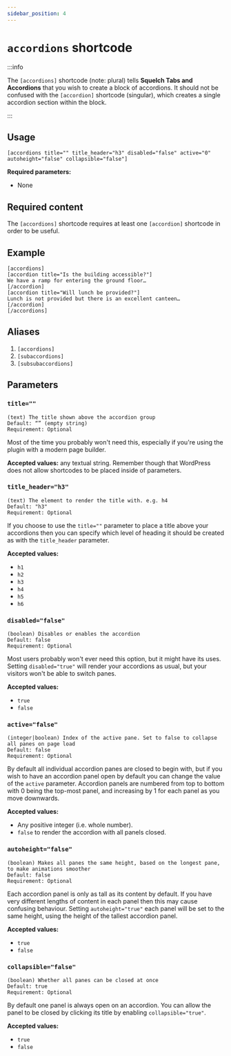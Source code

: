 ```yaml
---
sidebar_position: 4
---
```


# `accordions` shortcode

:::info

The `[accordions]` shortcode (note: plural) tells **Squelch Tabs and Accordions** that you wish to create a block of accordions. It should not be confused with the `[accordion]` shortcode (singular), which creates a single accordion section within the block.

:::

## Usage


```
[accordions title="" title_header="h3" disabled="false" active="0" autoheight="false" collapsible="false"]
```

**Required parameters:**

* None

## Required content

The `[accordions]` shortcode requires at least one `[accordion]` shortcode in order to be useful.

## Example

```
[accordions]
[accordion title="Is the building accessible?"]
We have a ramp for entering the ground floor…
[/accordion]
[accordion title="Will lunch be provided?"]
Lunch is not provided but there is an excellent canteen…
[/accordion]
[/accordions]
```

## Aliases

1. `[accordions]`
1. `[subaccordions]`
1. `[subsubaccordions]`

## Parameters

### `title=""`

```
(text) The title shown above the accordion group
Default: “” (empty string)
Requirement: Optional
```

Most of the time you probably won't need this, especially if you're using the plugin with a modern page builder.

**Accepted values:** any textual string. Remember though that WordPress does not allow shortcodes to be placed inside of parameters.

### `title_header="h3"`

```
(text) The element to render the title with. e.g. h4
Default: "h3"
Requirement: Optional
```

If you choose to use the `title=""` parameter to place a title above your accordions then you can specify which level of heading it should be created as with the `title_header` parameter.

**Accepted values:**

* `h1`
* `h2`
* `h3`
* `h4`
* `h5`
* `h6`

### `disabled="false"`

```
(boolean) Disables or enables the accordion
Default: false
Requirement: Optional
```

Most users probably won't ever need this option, but it might have its uses. Setting `disabled="true"` will render your accordions as usual, but your visitors won't be able to switch panes.

**Accepted values:**

* `true`
* `false`

### `active="false"`

```
(integer|boolean) Index of the active pane. Set to false to collapse all panes on page load
Default: false
Requirement: Optional
```

By default all individual accordion panes are closed to begin with, but if you wish to have an accordion panel open by default you can change the value of the `active` parameter. Accordion panels are numbered from top to bottom with 0 being the top-most panel, and increasing by 1 for each panel as you move downwards.

**Accepted values:**

* Any positive integer (i.e. whole number).
* `false` to render the accordion with all panels closed.

### `autoheight="false"`

```
(boolean) Makes all panes the same height, based on the longest pane, to make animations smoother
Default: false
Requirement: Optional
```

Each accordion panel is only as tall as its content by default. If you have very different lengths of content in each panel then this may cause confusing behaviour. Setting `autoheight="true"` each panel will be set to the same height, using the height of the tallest accordion panel.

**Accepted values:**

* `true`
* `false`

### `collapsible="false"`

```
(boolean) Whether all panes can be closed at once
Default: true
Requirement: Optional
```

By default one panel is always open on an accordion. You can allow the panel to be closed by clicking its title by enabling `collapsible="true"`.

**Accepted values:**

* `true`
* `false`

